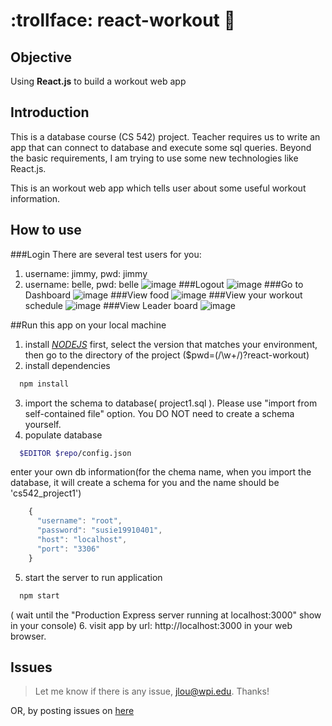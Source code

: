 # :trollface: react-workout :bowling:
## Objective
Using **React.js** to build a workout web app

## Introduction
This is a database course (CS 542) project. Teacher requires us to write an app that can connect to database and execute some sql queries. Beyond the basic requirements, I am trying to use some new technologies like React.js.

This is an workout web app which tells user about some useful workout information.

## How to use

###Login
There are several test users for you:
1. username: jimmy, pwd: jimmy
2. username: belle, pwd: belle
![image](https://github.com/sbvictory/befit-workout/blob/master/readmeimages/login.jpg)
###Logout
![image](https://github.com/sbvictory/befit-workout/blob/master/readmeimages/logout.jpg)
###Go to Dashboard
![image](https://github.com/sbvictory/befit-workout/blob/master/readmeimages/dashboard.jpg)
###View food
![image](https://github.com/sbvictory/befit-workout/blob/master/readmeimages/food.jpg)
###View your workout schedule
![image](https://github.com/sbvictory/befit-workout/blob/master/readmeimages/schedule.jpg)
###View Leader board
![image](https://github.com/sbvictory/befit-workout/blob/master/readmeimages/leaderboard.jpg)



##Run this app on your local machine

1. install [*NODEJS*](https://nodejs.org/en/download/) first, select the version that matches your environment, then go to the directory of the project ($pwd=(/\w\+/)?react-workout)
2. install dependencies

  ```sh
    npm install
  ```
3. import the schema to database( project1.sql ). Please use "import from self-contained file" option. You DO NOT need to create a schema yourself.
4. populate database

  ```sh
    $EDITOR $repo/config.json
  ```

   enter your own db information(for the chema name, when you import the database, it will create a schema for you and the name should be 'cs542_project1')

  ```javascript
      {
        "username": "root",
        "password": "susie19910401",
        "host": "localhost",
        "port": "3306"
      }
  ```

5. start the server to run application

  ```sh
    npm start
  ```

  ( wait until the "Production Express server running at localhost:3000" show in your console)
6. visit app by url: http://localhost:3000 in your web browser.

## Issues
> Let me know if there is any issue, jlou@wpi.edu. Thanks!

OR, by posting issues on [here](https://github.com/sbvictory/react-workout/issues)


